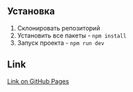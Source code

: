 ## Установка

1. Склонировать репозиторий
2. Установить все пакеты - `npm install`
3. Запуск проекта - `npm run dev`

## Link

[Link on GitHub Pages](https://noimanusa.github.io/Test-Products/)

